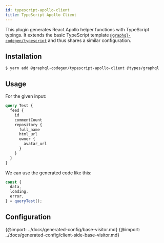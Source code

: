 ```yaml
---
id: typescript-apollo-client
title: TypeScript Apollo Client
---
```


This plugin generates React Apollo helper functions with TypeScript typings. It extends the basic TypeScript template [`@graphql-codegen/typescript`](typescript) and thus shares a similar configuration.

## Installation

    $ yarn add @graphql-codegen/typescript-apollo-client @types/graphql

## Usage

For the given input:

```graphql
query Test {
  feed {
    id
    commentCount
    repository {
      full_name
      html_url
      owner {
        avatar_url
      }
    }
  }
}
```

We can use the generated code like this:

```ts
const {
  data,
  loading,
  error,
} = queryTest();
```

## Configuration

{@import: ../docs/generated-config/base-visitor.md}
{@import: ../docs/generated-config/client-side-base-visitor.md}
<!-- {@import: ../docs/generated-config/typescript-apollo-client.md} -->
